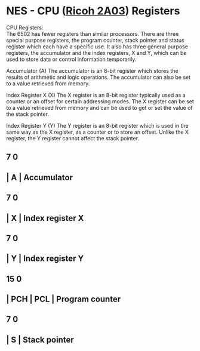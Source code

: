 # NES - CPU ([Ricoh 2A03](https://en.wikipedia.org/wiki/Ricoh_2A03)) Registers

CPU Registers: <br>
The 6502 has fewer registers than similar processors. There are three special purpose
registers, the program counter, stack pointer and status register which each have a specific
use. It also has three general purpose registers, the accumulator and the index registers, X
and Y, which can be used to store data or control information temporarily.

Accumulator (A)
The accumulator is an 8-bit register which stores the results of arithmetic and logic
operations. The accumulator can also be set to a value retrieved from memory.

Index Register X (X)
The X register is an 8-bit register typically used as a counter or an offset for certain
addressing modes. The X register can be set to a value retrieved from memory and can be
used to get or set the value of the stack pointer.

Index Register Y (Y)
The Y register is an 8-bit register which is used in the same way as the X register, as a
counter or to store an offset. Unlike the X register, the Y register cannot affect the stack
pointer. 

7                                 0
-----------------------------------
|               A                 |  Accumulator 
-----------------------------------

7                                 0
-----------------------------------
|               X                 | Index register X
-----------------------------------

7                                 0
-----------------------------------
|               Y                 | Index register Y
-----------------------------------

15                                                                   0 
----------------------------------------------------------------------
|               PCH                |               PCL               | Program counter
----------------------------------------------------------------------

7                                 0
-----------------------------------
|               S                 | Stack pointer
-----------------------------------










